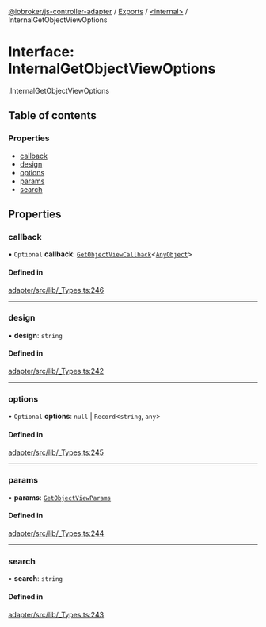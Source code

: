[@iobroker/js-controller-adapter](../README.md) / [Exports](../modules.md) / [<internal\>](../modules/internal_.md) / InternalGetObjectViewOptions

# Interface: InternalGetObjectViewOptions

[<internal>](../modules/internal_.md).InternalGetObjectViewOptions

## Table of contents

### Properties

- [callback](internal_.InternalGetObjectViewOptions.md#callback)
- [design](internal_.InternalGetObjectViewOptions.md#design)
- [options](internal_.InternalGetObjectViewOptions.md#options)
- [params](internal_.InternalGetObjectViewOptions.md#params)
- [search](internal_.InternalGetObjectViewOptions.md#search)

## Properties

### callback

• `Optional` **callback**: [`GetObjectViewCallback`](../modules/internal_.md#getobjectviewcallback)<[`AnyObject`](../modules/internal_.md#anyobject)\>

#### Defined in

[adapter/src/lib/_Types.ts:246](https://github.com/ioBroker/ioBroker.js-controller/blob/53af05e3/packages/adapter/src/lib/_Types.ts#L246)

___

### design

• **design**: `string`

#### Defined in

[adapter/src/lib/_Types.ts:242](https://github.com/ioBroker/ioBroker.js-controller/blob/53af05e3/packages/adapter/src/lib/_Types.ts#L242)

___

### options

• `Optional` **options**: ``null`` \| `Record`<`string`, `any`\>

#### Defined in

[adapter/src/lib/_Types.ts:245](https://github.com/ioBroker/ioBroker.js-controller/blob/53af05e3/packages/adapter/src/lib/_Types.ts#L245)

___

### params

• **params**: [`GetObjectViewParams`](internal_.GetObjectViewParams.md)

#### Defined in

[adapter/src/lib/_Types.ts:244](https://github.com/ioBroker/ioBroker.js-controller/blob/53af05e3/packages/adapter/src/lib/_Types.ts#L244)

___

### search

• **search**: `string`

#### Defined in

[adapter/src/lib/_Types.ts:243](https://github.com/ioBroker/ioBroker.js-controller/blob/53af05e3/packages/adapter/src/lib/_Types.ts#L243)
